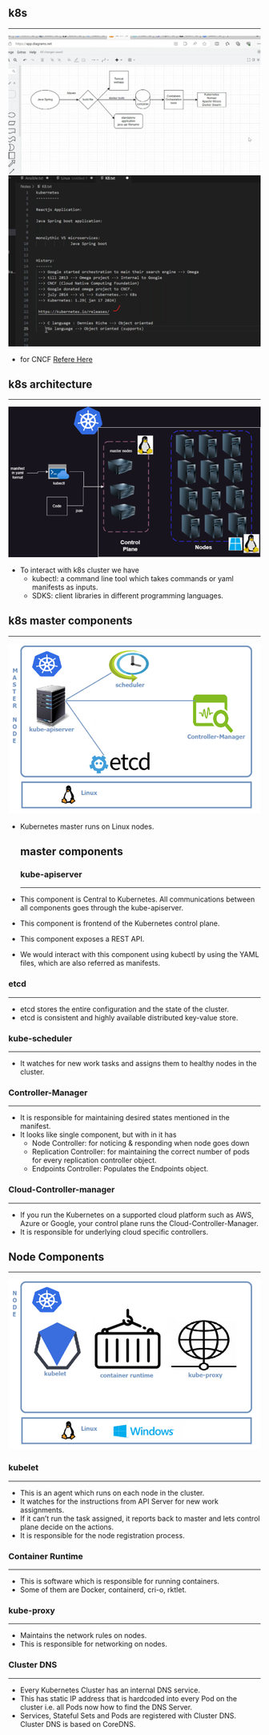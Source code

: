 ##  k8s
---------------------------
![preview](./images/k8s1.png)
![preview](./images/k8s2.png)
* for CNCF [Refere Here](https://www.cncf.io/projects/)
  
## k8s architecture
-------------------------------
![preview](./images/k8s3.png)

* To interact with k8s cluster we have
  * kubectl: a command line tool which takes commands or yaml manifests as inputs.
  * SDKS: client libraries in different programming languages.

## k8s master components
-----------------------------
![preview](./images/k8s4.png)
* Kubernetes master runs on Linux nodes.
  
  **master components**
  ----------------------------
  ### kube-apiserver
  ----------------------
* This component is Central to Kubernetes. All communications between all components goes through the kube-apiserver.
* This component is frontend of the Kubernetes control plane.
* This component exposes a REST API.
* We would interact with this component using kubectl by using the YAML files, which are also referred as manifests.
  
### etcd
---------------------
* etcd stores the entire configuration and the state of the cluster.
* etcd is consistent and highly available distributed key-value store.

### kube-scheduler
---------------------
* It watches for new work tasks and assigns them to healthy nodes in the cluster.

### Controller-Manager
-------------------------
* It is responsible for maintaining desired states mentioned in the manifest.
* It looks like single component, but with in it has
    * Node Controller: for noticing & responding when node goes down
    * Replication Controller: for maintaining the correct number of pods for every replication controller object.
    * Endpoints Controller: Populates the Endpoints object.
  
### Cloud-Controller-manager
------------------------------------
* If you run the Kubernetes on a supported cloud platform such as AWS, Azure or Google, your control plane runs the Cloud-Controller-Manager.
* It is responsible for underlying cloud specific controllers.
  
## Node Components
----------------------------

![preview](./images/k8s5.png)

### kubelet
---------------
* This is an agent which runs on each node in the cluster.
* It watches for the instructions from API Server for new work assignments.
* If it can’t run the task assigned, it reports back to master and lets   control plane decide on the actions.
* It is responsible for the node registration process.
  
### Container Runtime
--------------------------------
* This is software which is responsible for running containers.
* Some of them are Docker, containerd, cri-o, rktlet.
### kube-proxy
 -----------------------------
  * Maintains the network rules on nodes.
  * This is responsible for networking on nodes.
### Cluster DNS
--------------------------------
* Every Kubernetes Cluster has an internal DNS service.
* This has static IP address that is hardcoded into every Pod on the cluster i.e. all Pods now how to find the DNS Server.
* Services, Stateful Sets and Pods are registered with Cluster DNS.
Cluster DNS is based on CoreDNS.